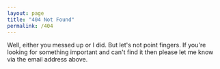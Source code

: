 ```yaml
---
layout: page
title: "404 Not Found"
permalink: /404
---
```

Well, either you messed up or I did. But let's not point fingers. If you're looking for something important and can't find it then please let me know via the email address above.